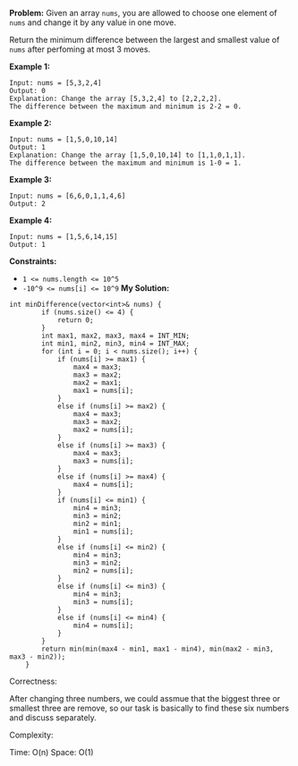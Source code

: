 **Problem:**
Given an array `nums`, you are allowed to choose one element of `nums` and change it by any value in one move.

Return the minimum difference between the largest and smallest value of `nums` after perfoming at most 3 moves.

 

**Example 1:**

```
Input: nums = [5,3,2,4]
Output: 0
Explanation: Change the array [5,3,2,4] to [2,2,2,2].
The difference between the maximum and minimum is 2-2 = 0.
```

**Example 2:**

```
Input: nums = [1,5,0,10,14]
Output: 1
Explanation: Change the array [1,5,0,10,14] to [1,1,0,1,1]. 
The difference between the maximum and minimum is 1-0 = 1.
```

**Example 3:**

```
Input: nums = [6,6,0,1,1,4,6]
Output: 2
```

**Example 4:**

```
Input: nums = [1,5,6,14,15]
Output: 1
```

 

**Constraints:**

- `1 <= nums.length <= 10^5`
- `-10^9 <= nums[i] <= 10^9`
**My Solution:**
```
int minDifference(vector<int>& nums) {
        if (nums.size() <= 4) {
            return 0;
        }
        int max1, max2, max3, max4 = INT_MIN;
        int min1, min2, min3, min4 = INT_MAX;
        for (int i = 0; i < nums.size(); i++) {
            if (nums[i] >= max1) {
                max4 = max3;
                max3 = max2; 
                max2 = max1;
                max1 = nums[i];
            }
            else if (nums[i] >= max2) {
                max4 = max3;
                max3 = max2;
                max2 = nums[i];
            }
            else if (nums[i] >= max3) {
                max4 = max3;
                max3 = nums[i];
            }
            else if (nums[i] >= max4) {
                max4 = nums[i];
            }
            if (nums[i] <= min1) {
                min4 = min3;
                min3 = min2;
                min2 = min1;
                min1 = nums[i];
            }
            else if (nums[i] <= min2) {
                min4 = min3;
                min3 = min2;
                min2 = nums[i];
            }
            else if (nums[i] <= min3) {
                min4 = min3;
                min3 = nums[i];
            }
            else if (nums[i] <= min4) {
                min4 = nums[i];
            }
        }
        return min(min(max4 - min1, max1 - min4), min(max2 - min3, max3 - min2));
    }
```
Correctness:

After changing three numbers, we could assmue that the biggest three or smallest three are remove, so our task is basically to find these six numbers and discuss separately.

Complexity:

Time: O(n)
Space: O(1)